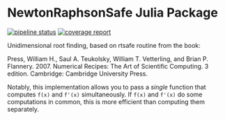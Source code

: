 # NewtonRaphsonSafe Julia Package

[![pipeline status](https://gitlab.com/PhageDisplayInference/NewtonRaphsonSafe.jl/badges/master/pipeline.svg)](https://gitlab.com/PhageDisplayInference/NewtonRaphsonSafe.jl/commits/master)
[![coverage report](https://gitlab.com/PhageDisplayInference/NewtonRaphsonSafe.jl/badges/master/coverage.svg)](https://gitlab.com/PhageDisplayInference/NewtonRaphsonSafe.jl/commits/master)

Unidimensional root finding, based on rtsafe routine from the book:

Press, William H., Saul A. Teukolsky, William T. Vetterling, and Brian P. Flannery. 2007.
Numerical Recipes: The Art of Scientific Computing. 3 edition. Cambridge: Cambridge University Press.

Notably, this implementation allows you to pass a *single* function that computes `f(x)` and `f'(x)` simultaneously.
If `f(x)` and `f'(x)` do some computations in common, this is more efficient than computing them separately.
